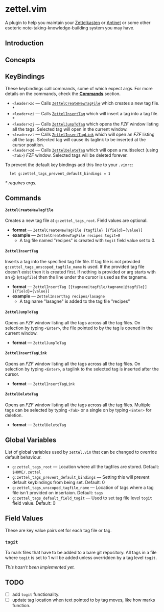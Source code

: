# zettel.vim

A plugin to help you maintain your [Zettelkasten](https://zettelkasten.de/introduction/) or [Antinet](https://daily.scottscheper.com/num/247/) or some other esoteric note-taking-knowledge-building system you may have.

## Introduction

## Concepts

## KeyBindings
These keybindings call commands, some of which expect args. For more details on
the commands, check the [**Commands**](#commands) section.
- `<leader>zc` — Calls [`ZettelCreateNewTagFile`](#zettelcreatenewtagfile) which creates a new tag file. *
- `<leader>zi` — Calls [`ZettelInsertTag`](#zettelinserttag) which will insert a tag into a tag file. *
- `<leader>zj` — Calls [`ZettelJumpToTag`](#zetteljumptotag) which opens the *FZF* window listing
    all the tags. Selected tag will open in the current window.
- `<leader>zl` — Calls [`ZettelInsertTagLink`](#zettelinserttaglink) which will open an *FZF* listing
    all the tags. Selected tag will cause its taglink to be inserted at the cursor
    position.
- `<leader>zd` — Calls [`ZettelDeleteTag`](#zetteldeletetag) which will open a multiselect (using `<Tab>`) *FZF* window. Selected tags will be deleted forever.

To prevent the default key bindings add this line to your `.vimrc`:
```
  let g:zettel_tags_prevent_default_bindings = 1
```

_*  requires args._

## Commands


#### `ZettelCreateNewTagFile`
Creates a new tag file at `g:zettel_tags_root`. Field values are optional.
- **format** — `ZettelCreateNewTagFile {tagfile} [{field}={value}]`
- **example** — `ZettelCreateNewTagFile recipes togit=0`
    - A tag file named "recipes" is created with `togit` field value set to 0.

#### `ZettelInsertTag`
Inserts a tag into the specified tag file file. If tag file is not provided
`g:zettel_tags_unscoped_tagfile_name` is used. If the provided tag file doesn't
exist then it is created first. If nothing is provided or arg starts with an @
(`@tagfile`) then the line under the cursor is used as the tagname.
- **format** — `ZettelInsertTag [{tagname|tagfile/tagname|@tagfile}] [{field}={value}]`
- **example** — `ZettelInsertTag recipes/lasagne`
    - A tag name "lasagne" is added to the tag file "recipes"

#### `ZettelJumpToTag`
Opens an *FZF* window listing all the tags across all the tag files. On
selection by typing `<Enter>`, the file pointed to by the tag is opened in the
current window.
- **format** — `ZettelJumpToTag`

#### `ZettelInsertTagLink`
Opens an *FZF* window listing all the tags across all the tag files. On
selection by typing `<Enter>`, a taglink to the selected tag is inserted after
the cursor.
- **format** — `ZettelInsertTagLink`

#### `ZettelDeleteTag`
Opens an *FZF* window listing all the tags across all the tag files. Multiple
tags can be selected by typing `<Tab>` or a single on by typing `<Enter>` for
deletion.
- **format** — `ZettelDeleteTag`

## Global Variables
List of global variables used by `zettel.vim` that can be changed to override default
behaviour.
- `g:zettel_tags_root` — Location where all the tagfiles are stored. Default:
    `$HOME/.zettel`
- `g:zettel_tags_prevent_default_bindings` — Setting this will prevent default
    keybindings from being set. Default: 0
- `g:zettel_tags_unscoped_tagfile_name` — Location of tags where a tag file isn't
    provided on insertaion. Default: `tags`
- `g:zettel_tags_default_field_togit` — Used to set tag file level `togit` field
    value. Default: 0

## Field Values
These are key value pairs set for each tag file or tag.

### `togit`
To mark files that have to be added to a bare git repository. All tags in a file
where `togit` is set to 1 will be added unless overridden by a tag level
`togit`.

*This hasn't been implemented yet.*

## TODO
- [ ] add `togit` functionality.
- [ ] update tag location when text pointed to by tag moves, like how marks
    function.
